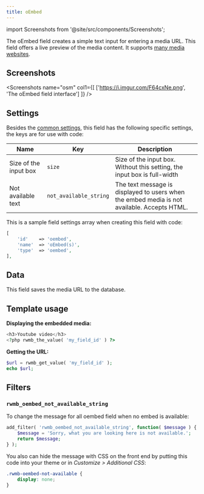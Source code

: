 ```yaml
---
title: oEmbed
---
```


import Screenshots from '@site/src/components/Screenshots';

The oEmbed field creates a simple text input for entering a media URL. This field offers a live preview of the media content. It supports [many media websites](https://codex.wordpress.org/Embeds).

## Screenshots

<Screenshots name="osm" col1={[
    ['https://i.imgur.com/F64cxNe.png', 'The oEmbed field interface']
]} />

## Settings

Besides the [common settings](/field-settings/), this field has the following specific settings, the keys are for use with code:

Name | Key | Description
--- | --- | ---
Size of the input box | `size` | Size of the input box. Without this setting, the input box is full-width
Not available text | `not_available_string` | The text message is displayed to users when the embed media is not available. Accepts HTML.

This is a sample field settings array when creating this field with code:

```php
[
    'id'    => 'oembed',
    'name'  => 'oEmbed(s)',
    'type'  => 'oembed',
],
```

## Data

This field saves the media URL to the database.

## Template usage

**Displaying the embedded media:**

```php
<h3>Youtube video</h3>
<?php rwmb_the_value( 'my_field_id' ) ?>
```

**Getting the URL:**

```php
$url = rwmb_get_value( 'my_field_id' );
echo $url;
```

## Filters

### `rwmb_oembed_not_available_string`

To change the message for all oembed field when no embed is available:

```php
add_filter( 'rwmb_oembed_not_available_string', function( $message ) {
    $message = 'Sorry, what you are looking here is not available.';
    return $message;
} );
```

You also can hide the message with CSS on the front end by putting this code into your theme or in *Customize > Additional CSS*:

```css
.rwmb-oembed-not-available {
    display: none;
}
```
